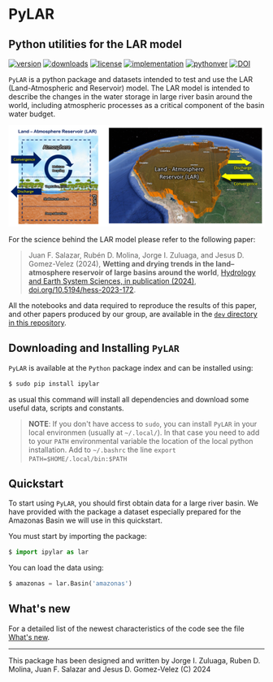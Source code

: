 # PyLAR
## Python utilities for the LAR model

<!-- This are visual tags that you may add to your package at the beginning with useful information on your package --> 
[![version](https://img.shields.io/pypi/v/ipylar?color=blue)](https://pypi.org/project/ipylar/)
[![downloads](https://img.shields.io/pypi/dw/ipylar)](https://pypi.org/project/ipylar/)
[![license](https://img.shields.io/pypi/l/ipylar)](https://pypi.org/project/ipylar/)
[![implementation](https://img.shields.io/pypi/implementation/ipylar)](https://pypi.org/project/ipylar/)
[![pythonver](https://img.shields.io/pypi/pyversions/ipylar)](https://pypi.org/project/ipylar/)
[![DOI](https://zenodo.org/badge/DOI/10.5281/zenodo.12167662.svg)](https://doi.org/10.5281/zenodo.12167662)

<!--
<a target="_blank" href="https://colab.research.google.com/github/seap-udea/fargopy/blob/main/README.ipynb">
  <img src="https://colab.research.google.com/assets/colab-badge.svg" alt="Open In Colab"/>
</a>
-->

`PyLAR` is a python package and datasets intended to test and use the LAR (Land-Atmospheric and Reservoir) model. The LAR model is intended to describe the changes in the water storage in large river basin around the world, including
atmospheric processes as a critical component of the basin
water budget. 

<p align="center"><img src="https://github.com/seap-udea/pylar/blob/main/tutorials/resources/LAR-Conceptual.png?raw=true" alt="Conceptual illustration of LAR"/></p>

For the science behind the LAR model please refer to the following paper:

> Juan F. Salazar, Rubén D. Molina, Jorge I. Zuluaga, and Jesus D. Gomez-Velez (2024), **Wetting and drying trends in the land–atmosphere reservoir of large basins around the world**, [Hydrology and Earth System Sciences, in publication (2024)](https://hess.copernicus.org/preprints/hess-2023-172/), [doi.org/10.5194/hess-2023-172](https://doi.org/10.5194/hess-2023-172).

All the notebooks and data required to reproduce the results of this paper, and other papers produced by our group, are available in the [`dev` directory in this repository](https://github.com/seap-udea/pylar/tree/main/dev).

## Downloading and Installing `PyLAR` 

`PyLAR` is available at the `Python` package index and can be installed using:

```bash
$ sudo pip install ipylar
```
as usual this command will install all dependencies and download some useful data, scripts and constants.

> **NOTE**: If you don't have access to `sudo`, you can install `PyLAR` in your local environmen (usually at `~/.local/`). In that case you need to add to your `PATH` environmental variable the location of the local python installation. Add to `~/.bashrc` the line `export PATH=$HOME/.local/bin:$PATH`

## Quickstart

To start using `PyLAR`, you should first obtain data for a large river basin. We have provided with the package a dataset especially prepared for the Amazonas Basin we will use in this quickstart. 

You must start by importing the package:

```python
$ import ipylar as lar
```

You can load the data using:

```python
$ amazonas = lar.Basin('amazonas')
```

## What's new

For a detailed list of the newest characteristics of the code see the file [What's new](https://github.com/seap-udea/pylar/blob/master/WHATSNEW.md).

------------

This package has been designed and written by Jorge I. Zuluaga, Ruben D. Molina, Juan F. Salazar and Jesus D. Gomez-Velez (C) 2024